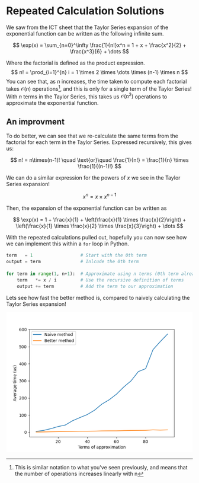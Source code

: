 # Repeated Calculation Solutions

We saw from the ICT sheet that the Taylor Series expansion of the exponential
function can be written as the following infinite sum.

$$
\exp(x) = \sum_{n=0}^\infty \frac{1}{n!}x^n = 1 + x + \frac{x^2}{2} +
\frac{x^3}{6} + \dots
$$

Where the factorial is defined as the product expression.
$$
n! = \prod_{i=1}^{n} i = 1 \times 2 \times \dots \times (n-1) \times n
$$
You can see that, as $n$ increases, the time taken to compute each factorial
takes $\mathcal{O}(n)$ operations[^1], and this is only for a single term of
the Taylor Series! With $n$ terms in the Taylor Series, this takes us
$\mathcal{O}(n^2)$ operations to approximate the exponential function.

## An improvment

To do better, we can see that we re-calculate the same terms from the factorial
for each term in the Taylor Series. Expressed recursively, this gives us:

$$
n! = n\times(n-1)! \quad \text{or}\quad \frac{1}{n!} = \frac{1}{n} \times \frac{1}{(n-1)!}
$$

We can do a similar expression for the powers of $x$ we see in the Taylor
Series expansion!

$$
x^n = x \times x^{n-1}
$$

Then, the expansion of the exponential function can be written as

$$
\exp(x) = 1 + \frac{x}{1} + \left(\frac{x}{1} \times \frac{x}{2}\right) + \left(\frac{x}{1} \times \frac{x}{2} \times \frac{x}{3}\right) + \dots
$$

With the repeated calculations pulled out, hopefully you can now see how we can
implement this within a `for` loop in Python.

```python
term   = 1                  # Start with the 0th term
output = term               # Inlcude the 0th term

for term in range(1, n+1):  # Approximate using n terms (0th term already done)
    term   *= x / i         # Use the recursive definition of terms
    output += term          # Add the term to our approximation
```
Lets see how fast the better method is, compared to naively calculating the
Taylor Series expansion!

![Speed comparison of methods](./demo.png)


[^1]: This is similar notation to what you've seen previously, and means that
    the number of operations increases linearly with n
